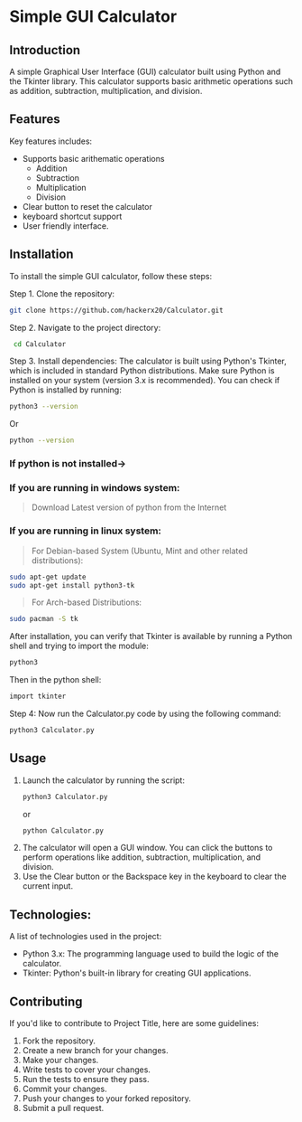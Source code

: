 # Simple GUI Calculator

## Introduction

A simple Graphical User Interface (GUI) calculator built using Python and the Tkinter library. This calculator supports basic arithmetic operations such as addition, subtraction, multiplication, and division.

## Features
Key features includes:
* Supports basic arithematic operations
  * Addition
  * Subtraction
  * Multiplication
  * Division
* Clear button to reset the calculator
* keyboard shortcut support
* User friendly interface.


## Installation

To install the simple GUI calculator, follow these steps:

Step 1. Clone the repository:
   ```bash
   git clone https://github.com/hackerx20/Calculator.git
   ```
Step 2. Navigate to the project directory:
   ```bash
    cd Calculator
   ``` 
Step 3. Install dependencies:
The calculator is built using Python's Tkinter, which is included in standard Python distributions. Make sure Python is installed on your system (version 3.x is recommended).
You can check if Python is installed by running:
```bash
python3 --version
```
Or 
```bash
python --version
```
### If python is not installed->
### If you are running in windows system:
> Download Latest version of python from the Internet

### If you are running in linux system:
> For Debian-based System (Ubuntu, Mint and other related distributions):
```bash
sudo apt-get update
sudo apt-get install python3-tk
```  

> For Arch-based Distributions:
```bash
sudo pacman -S tk
```
After installation, you can verify that Tkinter is available by running a Python shell and trying to import the module:

```bash
python3
```
Then in the python shell:
```bash
import tkinter
```

Step 4: Now run the Calculator.py code by using the following command:
```bash
python3 Calculator.py
```

## Usage
1. Launch the calculator by running the script:
   ```bash
   python3 Calculator.py
   ```
   or
   ```bash
   python Calculator.py
   ```
2. The calculator will open a GUI window. You can click the buttons to perform operations like addition, subtraction, multiplication, and division.
3. Use the Clear button or the Backspace key in the keyboard to clear the current input.

## Technologies:

A list of technologies used in the project:
* Python 3.x: The programming language used to build the logic of the calculator.
* Tkinter: Python's built-in library for creating GUI applications.

## Contributing

If you'd like to contribute to Project Title, here are some guidelines:

1. Fork the repository.
2. Create a new branch for your changes.
3. Make your changes.
4. Write tests to cover your changes.
5. Run the tests to ensure they pass.
6. Commit your changes.
7. Push your changes to your forked repository.
8. Submit a pull request.


